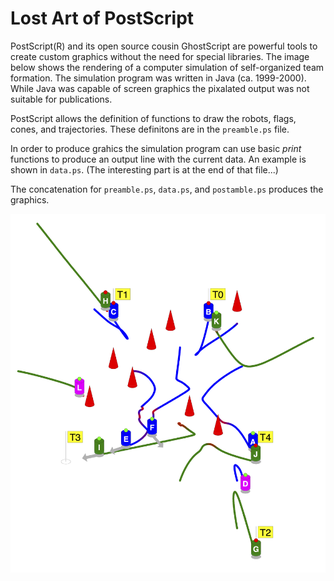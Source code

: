 # Lost Art of PostScript
PostScript(R) and its open source cousin GhostScript are powerful tools to create custom graphics without the need for special libraries. The image below shows the  rendering of a computer simulation of self-organized team formation. The simulation program was written in Java (ca. 1999-2000). While Java was capable of screen graphics the pixalated output was not suitable for publications.

PostScript allows the definition of functions to draw the robots, flags, cones, and trajectories. These definitons are in the `preamble.ps` file. 

In order to produce grahics the simulation program can use basic _print_ functions to produce an output line with the current data. An example is shown in `data.ps`. (The interesting part is at the end of that file...) 

The concatenation for `preamble.ps`, `data.ps`, and `postamble.ps` produces the graphics.

![Robots](robots.png)

